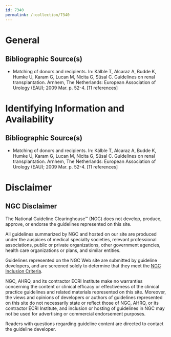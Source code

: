 ```yaml
---
id: 7340
permalink: /:collection/7340
---
```


# General

## Bibliographic Source(s)

- Matching of donors and recipients. In: Kälble T, Alcaraz A, Budde K, Humke U, Karam G, Lucan M, Nicita G, Süsal C. Guidelines on renal transplantation. Arnhem, The Netherlands: European Association of Urology (EAU); 2009 Mar. p. 52-4. [11 references]

# Identifying Information and Availability

## Bibliographic Source(s)

- Matching of donors and recipients. In: Kälble T, Alcaraz A, Budde K, Humke U, Karam G, Lucan M, Nicita G, Süsal C. Guidelines on renal transplantation. Arnhem, The Netherlands: European Association of Urology (EAU); 2009 Mar. p. 52-4. [11 references]

# Disclaimer

## NGC Disclaimer

The National Guideline Clearinghouse™ (NGC) does not develop, produce, approve, or endorse the guidelines represented on this site.

All guidelines summarized by NGC and hosted on our site are produced under the auspices of medical specialty societies, relevant professional associations, public or private organizations, other government agencies, health care organizations or plans, and similar entities.

Guidelines represented on the NGC Web site are submitted by guideline developers, and are screened solely to determine that they meet the [NGC Inclusion Criteria](/help-and-about/summaries/inclusion-criteria).

NGC, AHRQ, and its contractor ECRI Institute make no warranties concerning the content or clinical efficacy or effectiveness of the clinical practice guidelines and related materials represented on this site. Moreover, the views and opinions of developers or authors of guidelines represented on this site do not necessarily state or reflect those of NGC, AHRQ, or its contractor ECRI Institute, and inclusion or hosting of guidelines in NGC may not be used for advertising or commercial endorsement purposes.

Readers with questions regarding guideline content are directed to contact the guideline developer.

